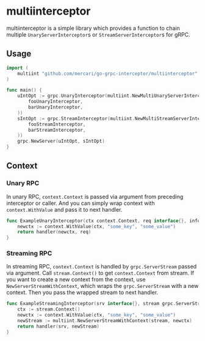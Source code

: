 # multiinterceptor

multiinterceptor is a simple library which provides a function to chain multiple `UnaryServerInterceptor`s or `StreamServerInterceptor`s for gRPC.

## Usage

```go
import (
	multiint "github.com/mercari/go-grpc-interceptor/multiinterceptor"
)

func main() {
	uIntOpt := grpc.UnaryInterceptor(multiint.NewMultiUnaryServerInterceptor(
		fooUnaryInterceptor,
		barUnaryInterceptor,
	))
	sIntOpt := grpc.StreamInterceptor(multiint.NewMultiStreamServerInterceptor(
		fooStreamInterceptor,
		barStreamInterceptor,
	))
	grpc.NewServer(uIntOpt, sIntOpt)
}
```

## Context

### Unary RPC

In unary RPC, `context.Context` is passed via argument from preceding interceptor or caller.
And you can simply wrap context with `context.WithValue` and pass it to next handler.

```go
func ExampleUnaryInterceptor(ctx context.Context, req interface{}, info *grpc.UnaryServerInfo, handler grpc.UnaryHandler) (interface{}, error) {
	newctx := context.WithValue(ctx, "some_key", "some_value")
	return handler(newctx, req)
}
```


### Streaming RPC

In streaming RPC, `context.Context` is handled by `grpc.ServerStream` passed via argument. Call `stream.Context()` to get `context.Context` from stream.
If you want to create a new context from the context, use `NewServerStreamWithContext`, which wraps the `grpc.ServerStream` with a new context. Then you pass the wrapped stream to next handler.

```go
func ExampleStreamingInterceptor(srv interface{}, stream grpc.ServerStream, info *grpc.StreamServerInfo, handler grpc.StreamHandler) error {
	ctx := stream.Context()
	newctx := context.WithValue(ctx, "some_key", "some_value")
	newStream := multiint.NewServerStreamWithContext(stream, newctx)
	return handler(srv, newStream)
}
```
